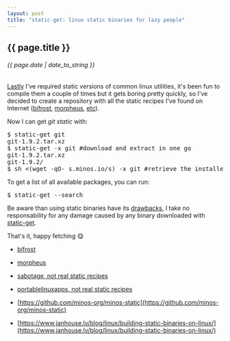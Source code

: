 ```yaml
---
layout: post
title: "static-get: linux static binaries for lazy people"
---
```


## {{ page.title }}

###### {{ page.date | date_to_string }}

[Lastly](http://javier.io/blog/en/2015/02/27/wget-finder.html) I've required static versions of common linux utilities, it's been fun to compile them a couple of times but it gets boring pretty quickly, so I've decided to create a repository with all the static recipes I've found on Internet ([bifrost](https://github.com/jelaas/bifrost-build), [morpheus](http://morpheus.2f30.org/), [etc](https://github.com/minos-org/minos-static/tree/master/misc-autosync-resources)).

Now I can get *git static* with:

<pre class="sh_sh">
$ static-get git
git-1.9.2.tar.xz
$ static-get -x git #download and extract in one go
git-1.9.2.tar.xz
git-1.9.2/
$ sh <(wget -qO- s.minos.io/s) -x git #retrieve the installer, download the target and extract in one go
</pre>

To get a list of all available packages, you can run:

<pre class="sh_sh">
$ static-get --search
</pre>

Be aware than using static binaries have its [drawbacks](http://www.akkadia.org/drepper/no_static_linking.html), I take no responsability for any damage caused by any binary downloaded with [static-get](https://raw.githubusercontent.com/minos-org/minos-static/master/static-get).

That's it, happy fetching &#128523;

- [bifrost](https://github.com/jelaas/bifrost-build)
- [morpheus](http://morpheus.2f30.org/)
- [sabotage, not real static recipes](https://github.com/sabotage-linux/sabotage)
- [portablelinuxapps, not real static recipes](http://portablelinuxapps.org)

- [https://github.com/minos-org/minos-static](https://github.com/minos-org/minos-static)
- [https://www.janhouse.lv/blog/linux/building-static-binaries-on-linux/](https://www.janhouse.lv/blog/linux/building-static-binaries-on-linux/)
